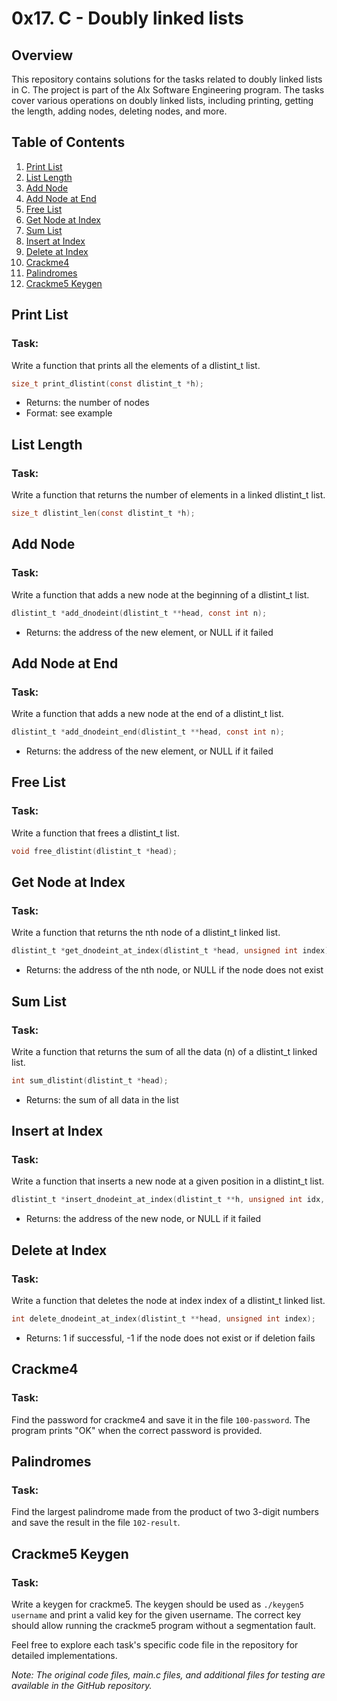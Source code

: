 # 0x17. C - Doubly linked lists

## Overview
This repository contains solutions for the tasks related to doubly linked lists in C. The project is part of the Alx Software Engineering program. The tasks cover various operations on doubly linked lists, including printing, getting the length, adding nodes, deleting nodes, and more.

## Table of Contents
1. [Print List](#print-list)
2. [List Length](#list-length)
3. [Add Node](#add-node)
4. [Add Node at End](#add-node-at-end)
5. [Free List](#free-list)
6. [Get Node at Index](#get-node-at-index)
7. [Sum List](#sum-list)
8. [Insert at Index](#insert-at-index)
9. [Delete at Index](#delete-at-index)
10. [Crackme4](#crackme4)
11. [Palindromes](#palindromes)
12. [Crackme5 Keygen](#crackme5-keygen)

## Print List
### Task:
Write a function that prints all the elements of a dlistint_t list.
```c
size_t print_dlistint(const dlistint_t *h);
```
- Returns: the number of nodes
- Format: see example

## List Length
### Task:
Write a function that returns the number of elements in a linked dlistint_t list.
```c
size_t dlistint_len(const dlistint_t *h);
```

## Add Node
### Task:
Write a function that adds a new node at the beginning of a dlistint_t list.
```c
dlistint_t *add_dnodeint(dlistint_t **head, const int n);
```
- Returns: the address of the new element, or NULL if it failed

## Add Node at End
### Task:
Write a function that adds a new node at the end of a dlistint_t list.
```c
dlistint_t *add_dnodeint_end(dlistint_t **head, const int n);
```
- Returns: the address of the new element, or NULL if it failed

## Free List
### Task:
Write a function that frees a dlistint_t list.
```c
void free_dlistint(dlistint_t *head);
```

## Get Node at Index
### Task:
Write a function that returns the nth node of a dlistint_t linked list.
```c
dlistint_t *get_dnodeint_at_index(dlistint_t *head, unsigned int index);
```
- Returns: the address of the nth node, or NULL if the node does not exist

## Sum List
### Task:
Write a function that returns the sum of all the data (n) of a dlistint_t linked list.
```c
int sum_dlistint(dlistint_t *head);
```
- Returns: the sum of all data in the list

## Insert at Index
### Task:
Write a function that inserts a new node at a given position in a dlistint_t list.
```c
dlistint_t *insert_dnodeint_at_index(dlistint_t **h, unsigned int idx, int n);
```
- Returns: the address of the new node, or NULL if it failed

## Delete at Index
### Task:
Write a function that deletes the node at index index of a dlistint_t linked list.
```c
int delete_dnodeint_at_index(dlistint_t **head, unsigned int index);
```
- Returns: 1 if successful, -1 if the node does not exist or if deletion fails

## Crackme4
### Task:
Find the password for crackme4 and save it in the file `100-password`. The program prints "OK" when the correct password is provided.

## Palindromes
### Task:
Find the largest palindrome made from the product of two 3-digit numbers and save the result in the file `102-result`.

## Crackme5 Keygen
### Task:
Write a keygen for crackme5. The keygen should be used as `./keygen5 username` and print a valid key for the given username. The correct key should allow running the crackme5 program without a segmentation fault.

Feel free to explore each task's specific code file in the repository for detailed implementations.

*Note: The original code files, main.c files, and additional files for testing are available in the GitHub repository.*
